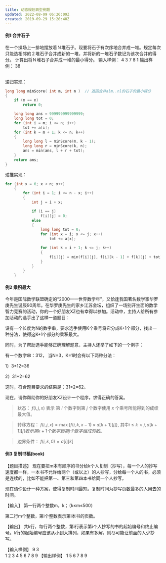 ```yaml
---
title: 动态规划典型例题
updated: 2022-08-09 06:26:09Z
created: 2019-09-29 15:20:40Z
---
```



#### 例1 合并石子

在一个操场上一排地摆放着Ｎ堆石子。现要将石子有次序地合并成一堆。规定每次只能选相邻的２堆石子合并成新的一堆，并将新的一堆石子数记为该次合并的得分。
计算出将Ｎ堆石子合并成一堆的最小得分。
输入样例：
4
3 7 8 1
输出样例：
38



<br>
递归实现：

```C++
long long minScore( int m, int n )  // 返回合并a[m..n]的石子的最小得分
{
    if (m == n)
        return 0;

    long long ans = 999999999999999;
    long long tot = 0;
    for (int i = m; i <= n; i++)
        tot += a[i];
    for (int k = m + 1; k <= n; k++)
    {
        long long l = minScore(m, k - 1);
        long long r = minScore(k, n);
        ans = min(ans, l + r + tot);
    }
    return ans;
}
```

递推实现：

```c++
for (int x = 0; x < n; x++)
    {
        for (int i = 1; i <= n - x; i++)
        {
            int j = i + x;

            if (i == j)
                f[i][j] = 0;
            else
            {
                long long tot = 0;
                for (int x = i; x <= j; x++)
                    tot += a[x];

                for (int k = i + 1; k <= j; k++)   
                {
                    f[i][j] = min(f[i][j], f[i][k - 1] + f[k][j] + tot);
                }
            }
        }
    }
```

#### 例2 乘积最大
今年是国际数学联盟确定的“2000——世界数学年”，又恰逢我国著名数学家华罗庚先生诞辰90周年。在华罗庚先生的家乡江苏金坛，组织了一场别开生面的数学智力竞赛的活动，你的一个好朋友XZ也有幸得以参加。活动中，主持人给所有参加活动的选手出了这样一道题目：

设有一个长度为N的数字串，要求选手使用K个乘号将它分成K+1个部分，找出一种分法，使得这K+1个部分的乘积最大。

同时，为了帮助选手能够正确理解题意，主持人还举了如下的一个例子：

有一个数字串：312， 当N=3，K=1时会有以下两种分法：

1）3*12=36

2）31*2=62

这时，符合题目要求的结果是：31*2=62。

现在，请你帮助你的好朋友XZ设计一个程序，求得正确的答案。

>状态：
$f(i, j, x)$ 表示 第 $i$ 个数字到第 $j$ 个数字使用 $x$ 个乘号所能得到的成绩最大值。

>转移方程：
$f(i, j, x)=\max \{f(i, k, x - 1) \times a[k + 1][j]\}$, 其中$i \le k < j,  a[k + 1][j]表示第k + 1个数字到第j个数字组成的数$。

>边界条件：
$f(i, k, 0) = a[i][k]$

#### 例3 复制书稿(book)
【题目描述】
现在要把m本有顺序的书分给k个人复制（抄写），每一个人的抄写速度都一样，一本书不允许给两个（或以上）的人抄写，分给每一个人的书，必须是连续的，比如不能把第一、第三和第四本书给同一个人抄写。

现在请你设计一种方案，使得复制时间最短。复制时间为抄写页数最多的人用去的时间。

【输入】
第一行两个整数m，k；（k≤m≤500）

第二行m个整数，第i个整数表示第i本书的页数。

【输出】
共k行，每行两个整数，第i行表示第i个人抄写的书的起始编号和终止编号。k行的起始编号应该从小到大排列，如果有多解，则尽可能让前面的人少抄写。

【输入样例】
9 3			
1 2 3 4 5 6 7 8 9
【输出样例】
1 5
6 7
8 9